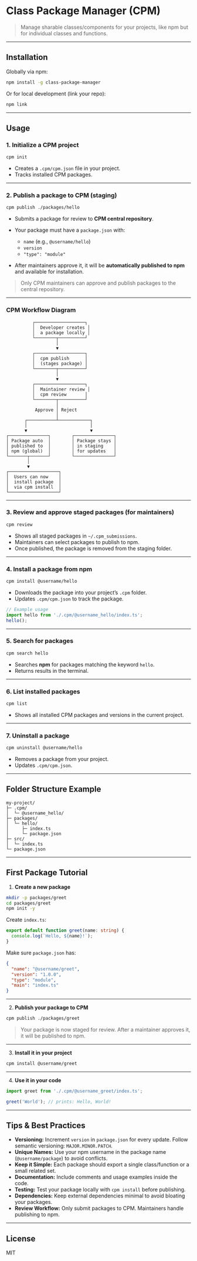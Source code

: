 
# Class Package Manager (CPM)

> Manage sharable classes/components for your projects, like npm but for individual classes and functions.

---

## Installation

Globally via npm:

```bash
npm install -g class-package-manager
````

Or for local development (link your repo):

```bash
npm link
```

---

## Usage

### 1. Initialize a CPM project

```bash
cpm init
```

* Creates a `.cpm/cpm.json` file in your project.
* Tracks installed CPM packages.

---

### 2. Publish a package to CPM (staging)

```bash
cpm publish ./packages/hello
```

* Submits a package for review to **CPM central repository**.
* Your package must have a `package.json` with:

  * `name` (e.g., `@username/hello`)
  * `version`
  * `"type": "module"`
* After maintainers approve it, it will be **automatically published to npm** and available for installation.

> Only CPM maintainers can approve and publish packages to the central repository.

---

### CPM Workflow Diagram

```
          ┌───────────────────┐
          │  Developer creates │
          │  a package locally │
          └────────┬──────────┘
                   │
                   ▼
          ┌───────────────────┐
          │  cpm publish      │
          │  (stages package) │
          └────────┬──────────┘
                   │
                   ▼
          ┌───────────────────┐
          │  Maintainer review │
          │  cpm review       │
          └────────┬──────────┘
                   │
           Approve │ Reject
                   │
       ┌───────────┴────────────┐
       │                        │
       ▼                        ▼
┌───────────────┐        ┌───────────────┐
│ Package auto  │        │ Package stays │
│ published to  │        │ in staging    │
│ npm (global)  │        │ for updates   │
└───────┬───────┘        └───────────────┘
        │
        ▼
┌───────────────────┐
│  Users can now    │
│  install package  │
│  via cpm install  │
└───────────────────┘
```

---

### 3. Review and approve staged packages (for maintainers)

```bash
cpm review
```

* Shows all staged packages in `~/.cpm_submissions`.
* Maintainers can select packages to publish to npm.
* Once published, the package is removed from the staging folder.

---

### 4. Install a package from npm

```bash
cpm install @username/hello
```

* Downloads the package into your project’s `.cpm` folder.
* Updates `.cpm/cpm.json` to track the package.

```ts
// Example usage
import hello from './.cpm/@username_hello/index.ts';
hello();
```

---

### 5. Search for packages

```bash
cpm search hello
```

* Searches **npm** for packages matching the keyword `hello`.
* Returns results in the terminal.

---

### 6. List installed packages

```bash
cpm list
```

* Shows all installed CPM packages and versions in the current project.

---

### 7. Uninstall a package

```bash
cpm uninstall @username/hello
```

* Removes a package from your project.
* Updates `.cpm/cpm.json`.

---

## Folder Structure Example

```
my-project/
├─ .cpm/
│  └─ @username_hello/
├─ packages/
│  └─ hello/
│     ├─ index.ts
│     └─ package.json
├─ src/
│  └─ index.ts
└─ package.json
```

---

## First Package Tutorial

1. **Create a new package**

```bash
mkdir -p packages/greet
cd packages/greet
npm init -y
```

Create `index.ts`:

```ts
export default function greet(name: string) {
  console.log(`Hello, ${name}!`);
}
```

Make sure `package.json` has:

```json
{
  "name": "@username/greet",
  "version": "1.0.0",
  "type": "module",
  "main": "index.ts"
}
```

---

2. **Publish your package to CPM**

```bash
cpm publish ./packages/greet
```

> Your package is now staged for review. After a maintainer approves it, it will be published to npm.

---

3. **Install it in your project**

```bash
cpm install @username/greet
```

---

4. **Use it in your code**

```ts
import greet from './.cpm/@username_greet/index.ts';

greet('World'); // prints: Hello, World!
```

---

## Tips & Best Practices

* **Versioning:** Increment `version` in `package.json` for every update. Follow semantic versioning: `MAJOR.MINOR.PATCH`.
* **Unique Names:** Use your npm username in the package name (`@username/package`) to avoid conflicts.
* **Keep it Simple:** Each package should export a single class/function or a small related set.
* **Documentation:** Include comments and usage examples inside the code.
* **Testing:** Test your package locally with `cpm install` before publishing.
* **Dependencies:** Keep external dependencies minimal to avoid bloating your packages.
* **Review Workflow:** Only submit packages to CPM. Maintainers handle publishing to npm.

---

## License

MIT
